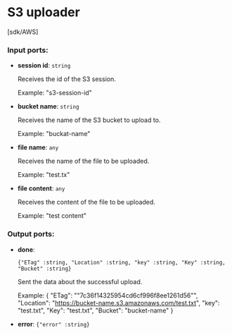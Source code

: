 # S3 uploader

[sdk/AWS]

### Input ports:

* __session id__: `string`

    Receives the id of the S3 session.
    
    Example: 
    "s3-session-id"


* __bucket name__: `string`

    Receives the name of the S3 bucket to upload to.
    
    Example: 
    "buckat-name"


* __file name__: `any`

    Receives the name of the file  to be uploaded.
    
    Example: 
    "test.tx"


* __file content__: `any`

    Receives the content of the file  to be uploaded.
    
    Example: 
    "test content"

### Output ports:

* __done__: 
    ```
    {"ETag" :string, "Location" :string, "key" :string, "Key" :string, "Bucket" :string}
    ```

    Sent the data about the successful upload.
    
    Example:
    {
      "ETag": "\"7c36f14325954cd6cf996f8ee1261d56\"",
      "Location": "https://bucket-name.s3.amazonaws.com/test.txt",
      "key": "test.txt",
      "Key": "test.txt",
      "Bucket": "bucket-name"
    } 


* __error__: `{"error" :string}`

